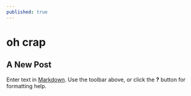```yaml
---
published: true
---
```



# oh crap

## A New Post

Enter text in [Markdown](http://daringfireball.net/projects/markdown/). Use the toolbar above, or click the **?** button for formatting help.
